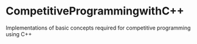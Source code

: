 # CompetitiveProgrammingwithC++
Implementations of basic concepts required for competitive programming using C++
